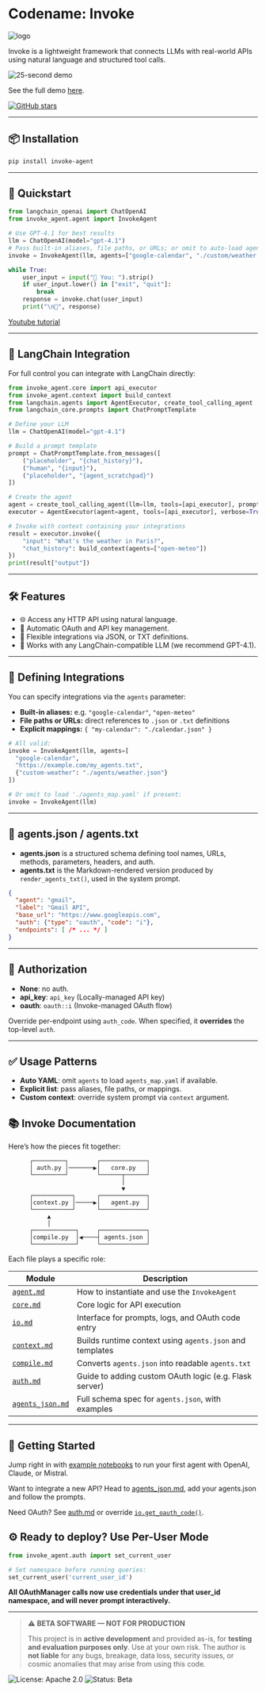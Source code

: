 # Codename: Invoke

![logo](./img/invoke-spellbook-logo.png)

Invoke is a lightweight framework that connects LLMs with real-world APIs using natural language and structured tool calls.

![25-second demo](./img/demo.gif)

See the full demo [here](https://www.youtube.com/watch?v=CQISrRpyigs).

[![GitHub stars](https://img.shields.io/github/stars/mercury0100/invoke?style=social)](https://github.com/mercury0100/invoke/stargazers)


---

## 📦 Installation

```bash
pip install invoke-agent
```

---

## 🚀 Quickstart

```python
from langchain_openai import ChatOpenAI
from invoke_agent.agent import InvokeAgent

# Use GPT-4.1 for best results
llm = ChatOpenAI(model="gpt-4.1")  
# Pass built-in aliases, file paths, or URLs; or omit to auto-load agents_map.yaml
invoke = InvokeAgent(llm, agents=["google-calendar", "./custom/weather.json"])

while True:
    user_input = input("📝 You: ").strip()
    if user_input.lower() in ["exit", "quit"]:
        break
    response = invoke.chat(user_input)
    print("\n🤖", response)
```

[Youtube tutorial](https://www.youtube.com/watch?v=DtAbD-3ZSi8)

---

## 🔗 LangChain Integration

For full control you can integrate with LangChain directly:

```python
from invoke_agent.core import api_executor
from invoke_agent.context import build_context
from langchain.agents import AgentExecutor, create_tool_calling_agent
from langchain_core.prompts import ChatPromptTemplate

# Define your LLM
llm = ChatOpenAI(model="gpt-4.1")

# Build a prompt template
prompt = ChatPromptTemplate.from_messages([
    ("placeholder", "{chat_history}"),
    ("human", "{input}"),
    ("placeholder", "{agent_scratchpad}")
])

# Create the agent
agent = create_tool_calling_agent(llm=llm, tools=[api_executor], prompt=prompt)
executor = AgentExecutor(agent=agent, tools=[api_executor], verbose=True)

# Invoke with context containing your integrations
result = executor.invoke({
    "input": "What's the weather in Paris?",
    "chat_history": build_context(agents=["open-meteo"])
})
print(result["output"])
```

---

## 🛠️ Features

- 🌐 Access any HTTP API using natural language.
- 🔑 Automatic OAuth and API key management.
- 🧩 Flexible integrations via JSON, or TXT definitions.
- 🤖 Works with any LangChain-compatible LLM (we recommend GPT-4.1).

---

## 📑 Defining Integrations

You can specify integrations via the `agents` parameter:

- **Built-in aliases:** e.g. `"google-calendar"`, `"open-meteo"`  
- **File paths or URLs:** direct references to `.json` or `.txt` definitions  
- **Explicit mappings:** `{ "my-calendar": "./calendar.json" }`

```python
# All valid:
invoke = InvokeAgent(llm, agents=[
  "google-calendar",
  "https://example.com/my_agents.txt",
  {"custom-weather": "./agents/weather.json"}
])

# Or omit to load './agents_map.yaml' if present:
invoke = InvokeAgent(llm)
```

---

## 📘 agents.json / agents.txt

- **agents.json** is a structured schema defining tool names, URLs, methods, parameters, headers, and auth.  
- **agents.txt** is the Markdown-rendered version produced by `render_agents_txt()`, used in the system prompt.

```json
{
  "agent": "gmail",
  "label": "Gmail API",
  "base_url": "https://www.googleapis.com",
  "auth": {"type": "oauth", "code": "i"},
  "endpoints": [ /* ... */ ]
}
```

---

## 🔐 Authorization

- **None**: no auth.  
- **api_key**: `api_key` (Locally-managed API key)  
- **oauth**: `oauth::i` (Invoke-managed OAuth flow)  

Override per-endpoint using `auth_code`. When specified, it **overrides** the top-level `auth`.

---

## ✅ Usage Patterns

- **Auto YAML**: omit `agents` to load `agents_map.yaml` if available.  
- **Explicit list**: pass aliases, file paths, or mappings.  
- **Custom context**: override system prompt via `context` argument.

## 📚 Invoke Documentation

Here’s how the pieces fit together:

```  
      ┌─────────┐        ┌─────────────┐
      │ auth.py │───────▶︎│   core.py   │
      └─────────┘        └──────┬──────┘
                                │
                                ▼
      ┌───────────┐      ┌─────────────┐
      │context.py │─────▶︎│   agent.py  │
      └───────────┘      └─────────────┘         
           ▲                                      
           │                                      
      ┌────────────┐     ┌─────────────┐ 
      │compile.py  │◀︎────┤ agents.json │
      └────────────┘     └─────────────┘
```

Each file plays a specific role:

| Module | Description |
|--------|-------------|
| [`agent.md`](./docs/agent.md) | How to instantiate and use the `InvokeAgent` |
| [`core.md`](./docs/core.md) | Core logic for API execution |
| [`io.md`](./docs/io.md) | Interface for prompts, logs, and OAuth code entry |
| [`context.md`](./docs/context.md) | Builds runtime context using `agents.json` and templates |
| [`compile.md`](./docs/compile.md) | Converts `agents.json` into readable `agents.txt` |
| [`auth.md`](./docs/auth.md) | Guide to adding custom OAuth logic (e.g. Flask server) |
| [`agents_json.md`](./docs/agents_json.md) | Full schema spec for `agents.json`, with examples |

---

## 🚀 Getting Started

Jump right in with [example notebooks](./notebooks) to run your first agent with OpenAI, Claude, or Mistral.

Want to integrate a new API? Head to [agents_json.md](./docs/agents_json.md), add your agents.json and follow the prompts.

Need OAuth? See [auth.md](./docs/auth.md) or override [`io.get_oauth_code()`](./io.md).

## ⚙️ Ready to deploy? Use Per-User Mode

```python
from invoke_agent.auth import set_current_user

# Set namespace before running queries:
set_current_user('current_user_id')
```

**All OAuthManager calls now use credentials under that user_id namespace, and will never prompt interactively.**

---

> ⚠️ **BETA SOFTWARE — NOT FOR PRODUCTION**
>
> This project is in **active development** and provided as-is, for **testing and evaluation purposes only**.
> Use at your own risk. The author is **not liable** for any bugs, breakage, data loss, security issues, or
> cosmic anomalies that may arise from using this code.

![License: Apache 2.0](https://img.shields.io/badge/License-Apache_2.0-blue.svg)
![Status: Beta](https://img.shields.io/badge/status-beta-yellow)